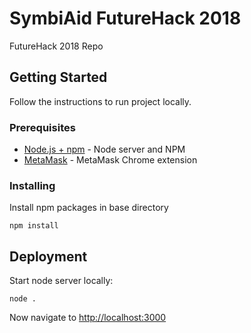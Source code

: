 # SymbiAid FutureHack 2018

FutureHack 2018 Repo

## Getting Started

Follow the instructions to run project locally.

### Prerequisites

* [Node.js + npm](https://nodejs.org/en/download/) - Node server and NPM
* [MetaMask](https://metamask.io/) - MetaMask Chrome extension

### Installing

Install npm packages in base directory

```
npm install
```

## Deployment

Start node server locally:

```
node .
```

Now navigate to [http://localhost:3000](http://localhost:3000)
